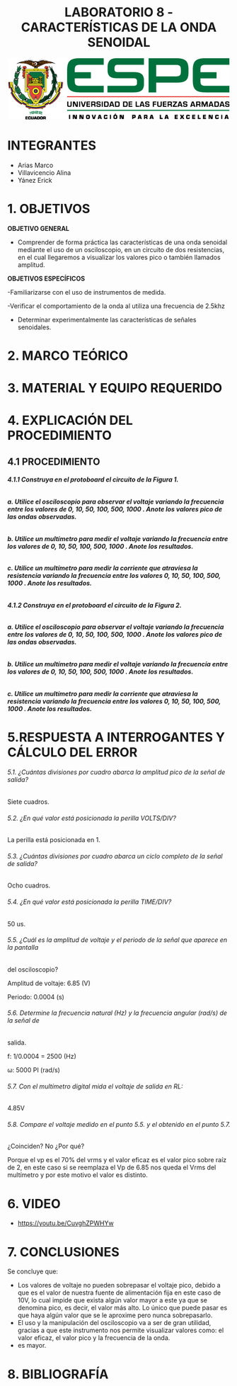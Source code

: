 <div align="center">

# LABORATORIO 8 - CARACTERÍSTICAS DE LA ONDA SENOIDAL

![](https://github.com/erickyanez1/IMAGENES-DEBER-1/blob/main/espe.png) 

</div>

# **INTEGRANTES**

- Arias Marco
- Villavicencio Alina
- Yánez Erick


# **1. OBJETIVOS**

**OBJETIVO GENERAL**
  
  - Comprender de forma práctica las características de una onda senoidal mediante el uso de un osciloscopio, en un circuito de dos resistencias, en el cual llegaremos a visualizar los valores pico o también llamados amplitud. 
 
 **OBJETIVOS ESPECÍFICOS**
   
  -Familiarizarse con el uso de instrumentos de medida. 
  
  -Verificar el comportamiento de la onda al utiliza una frecuencia de 2.5khz                                                                                                               
  - Determinar experimentalmente las características de señales senoidales.                                                  
  
# **2. MARCO TEÓRICO**

<div align="center">
  

  
</div>
  
# **3. MATERIAL Y EQUIPO REQUERIDO**

<div align="center">

  
</div>

# **4. EXPLICACIÓN DEL PROCEDIMIENTO**

## **4.1 PROCEDIMIENTO**

###### **4.1.1 Construya en el protoboard el circuito de la Figura 1.**

<div align="center">


  
</div>

###### **a. Utilice el osciloscopio para observar el voltaje  variando la frecuencia entre los valores de 0, 10, 50, 100, 500, 1000 . Anote los valores pico de las ondas observadas.**

###### **b. Utilice un multímetro para medir el voltaje  variando la frecuencia entre los valores de 0, 10, 50, 100, 500, 1000 . Anote los resultados.**

###### **c. Utilice un multímetro para medir la corriente que atraviesa la resistencia variando la frecuencia entre los valores 0, 10, 50, 100, 500, 1000 . Anote los resultados.**

<div align="center">


  
</div>



###### **4.1.2 Construya en el protoboard el circuito de la Figura 2.**

<div align="center">
  

  
</div>

###### **a. Utilice el osciloscopio para observar el voltaje  variando la frecuencia entre los valores de 0, 10, 50, 100, 500, 1000 . Anote los valores pico de las ondas observadas.**

###### **b. Utilice un multímetro para medir el voltaje  variando la frecuencia entre los valores de 0, 10, 50, 100, 500, 1000 . Anote los resultados.**

###### **c. Utilice un multímetro para medir la corriente que atraviesa la resistencia variando la frecuencia entre los valores 0, 10, 50, 100, 500, 1000 . Anote los resultados.**

<div align="center">


  
</div>





#  5.RESPUESTA A INTERROGANTES Y CÁLCULO DEL ERROR


###### 5.1. ¿Cuántas divisiones por cuadro abarca la amplitud pico de la señal de salida?

Siete cuadros.

###### 5.2. ¿En qué valor está posicionada la perilla VOLTS/DIV? 

La perilla está posicionada en 1.

###### 5.3. ¿Cuántas divisiones por cuadro abarca un ciclo completo de la señal de salida?

Ocho cuadros.

###### 5.4. ¿En qué valor está posicionada la perilla TIME/DIV?

50 us.

###### 5.5. ¿Cuál es la amplitud de voltaje y el periodo de la señal que aparece en la pantalla
del osciloscopio?

Amplitud de voltaje: 6.85 (V)

Periodo: 0.0004 (s)

###### 5.6. Determine la frecuencia natural (Hz) y la frecuencia angular (rad/s) de la señal de
salida.

f: 1/0.0004 = 2500 (Hz)

ω: 5000 PI (rad/s)

###### 5.7. Con el multímetro digital mida el voltaje de salida en RL: 

4.85V

###### 5.8. Compare el voltaje medido en el punto 5.5. y el obtenido en el punto 5.7.
¿Coinciden? No ¿Por qué?

Porque el vp es el 70% del vrms y el valor eficaz es el valor pico sobre raíz de 2, en este caso si se reemplaza el Vp de 6.85 nos queda el Vrms del multímetro y por este motivo el valor es distinto.





# **6. VIDEO**

- https://youtu.be/CuvghZPWHYw

# **7. CONCLUSIONES**

Se concluye que:

- Los valores de voltaje no pueden sobrepasar el voltaje pico, debido a que es el valor de nuestra fuente de alimentación fija en este caso de 10V, lo cual impide que exista algún valor mayor a este ya que se denomina pico, es decir, el valor más alto. Lo único que puede pasar es que haya algún valor que se le aproxime pero nunca sobrepasarlo.
- El uso y la manipulación del osciloscopio va a ser de gran utilidad, gracias a que este instrumento nos permite visualizar valores como: el valor eficaz, el valor pico y la frecuencia de la onda.
- es mayor.

# **8. BIBLIOGRAFÍA**


